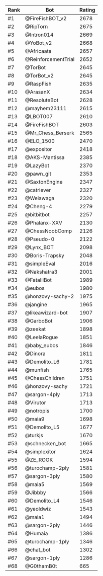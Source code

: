 Rank|Bot|Rating
---|---|---
#1|@FireFishBOT_v2|2678
#2|@RipTorn|2675
#3|@Intron014|2669
#4|@YoBot_v2|2668
#5|@Africaata|2657
#6|@ReinforcementTrial|2652
#7|@TorBot|2645
#8|@TorBot_v2|2645
#9|@RaspFish|2635
#10|@ArasanX|2634
#11|@ResoluteBot|2628
#12|@mayhem23111|2615
#13|@LBOT007|2610
#14|@FireFishBOT|2603
#15|@Mr_Chess_Berserk|2565
#16|@ELO_1500|2470
#17|@expositor|2418
#18|@AKS-Mantissa|2385
#19|@LazyBot|2370
#20|@pawn_git|2353
#21|@SaxtonEngine|2347
#22|@catriever|2327
#23|@Weiawaga|2320
#24|@Cheng-4|2279
#25|@bitbitbot|2257
#26|@Phalanx-XXV|2130
#27|@ChessNoobComp|2126
#28|@Pseudo-0|2122
#29|@Lynx_BOT|2098
#30|@Boris-Trapsky|2048
#31|@simpleEval|2016
#32|@Nakshatra3|2001
#33|@FataliiBot|1989
#34|@eubos|1980
#35|@honzovy-sachy-2|1975
#36|@jangine|1965
#37|@likeawizard-bot|1907
#38|@GarboBot|1906
#39|@zeekat|1898
#40|@LeelaRogue|1851
#41|@baby_eubos|1846
#42|@Dinora|1811
#43|@Demolito_L6|1781
#44|@munfish|1765
#45|@ChessChildren|1751
#46|@honzovy-sachy|1721
#47|@sargon-4ply|1713
#48|@Virutor|1713
#49|@notropis|1700
#50|@maia9|1698
#51|@Demolito_L5|1677
#52|@turkjs|1670
#53|@schnecken_bot|1665
#54|@simplexitor|1624
#55|@ZE_ROOK|1594
#56|@turochamp-2ply|1581
#57|@sargon-3ply|1580
#58|@maia5|1569
#59|@Jibbby|1566
#60|@Demolito_L4|1546
#61|@yeoldwiz|1543
#62|@maia1|1494
#63|@sargon-2ply|1446
#64|@Humaia|1386
#65|@turochamp-1ply|1346
#66|@chat_bot|1302
#67|@sargon-1ply|1286
#68|@G0thamB0t|665
